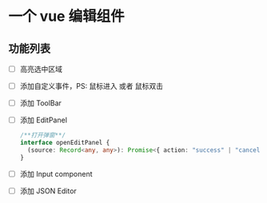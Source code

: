 # 一个 vue 编辑组件

## 功能列表

- [ ] 高亮选中区域

- [ ] 添加自定义事件，PS: 鼠标进入 或者 鼠标双击

- [ ] 添加 ToolBar

- [ ] 添加 EditPanel

  ```typescript
  /**打开弹窗**/
  interface openEditPanel {
    (source: Record<any, any>): Promise<{ action: "success" | "cancel" }>;
  }
  ```

- [ ] 添加 Input component

- [ ] 添加 JSON Editor
